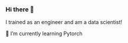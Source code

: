 ### Hi there 👋

I trained as an engineer and am a data scientist!

:book: I’m currently learning Pytorch
